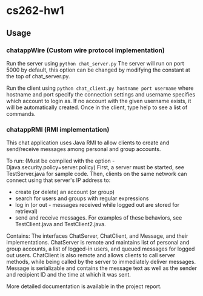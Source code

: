 # cs262-hw1

## Usage 

### chatappWire (Custom wire protocol implementation)

Run the server using `python chat_server.py`
The server will run on port 5000 by default, this option can be changed by modifying the constant at the top of chat_server.py.

Run the client using `python chat_client.py hostname port username`
where hostname and port specify the connection settings and username specifies which account to login as. If no account with the given username exists, it will be automatically created. Once in the client, type help to see a list of commands. 

### chatappRMI (RMI implementation)

This chat application uses Java RMI to allow clients to create and send/receive
messages among personal and group accounts. 

To run:
(Must be compiled with the option -Djava.security.policy=server.policy)
First, a server must be started, see TestServer.java for sample code.
Then, clients on the same network can connect using that server's IP address to:
- create (or delete) an account (or group)
- search for users and groups with regular expressions
- log in (or out - messages received while logged out are stored for retrieval)
- send and receive messages.
For examples of these behaviors, see TestClient.java and TestClient2.java.

Contains:
The interfaces ChatServer, ChatClient, and Message, and their implementations.
ChatServer is remote and maintains list of personal and group accounts,
a list of logged-in users, and queued messages for logged out users.
ChatClient is also remote and allows clients to call server methods, while
being called by the server to immediately deliver messages.
Message is serializable and contains the message text as well as the sender
and recipient ID and the time at which it was sent.

More detailed documentation is available in the project report.
